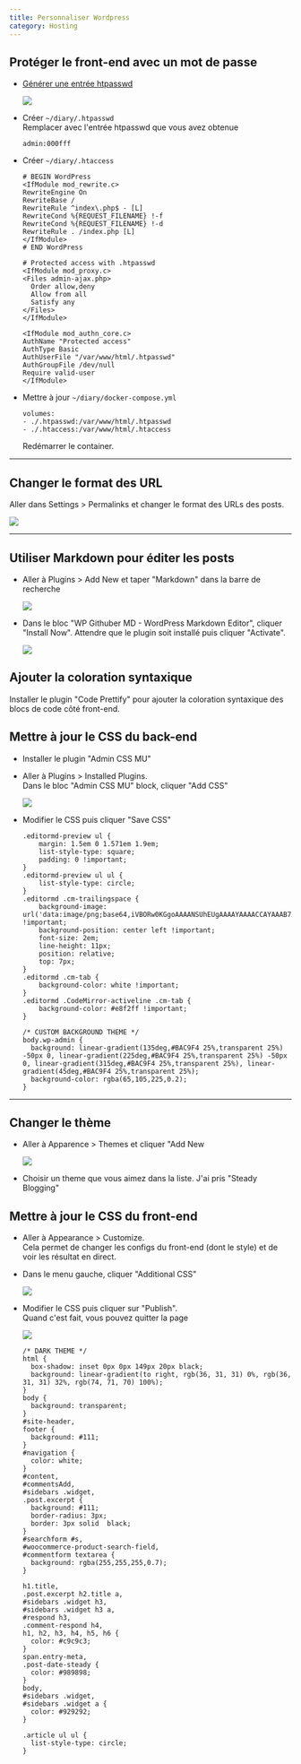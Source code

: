 ```yaml
---
title: Personnaliser Wordpress
category: Hosting
---
```


## Protéger le front-end avec un mot de passe

* [Générer une entrée htpasswd](http://www.htaccesstools.com/htpasswd-generator/)

  ![](https://i.imgur.com/9qioEWs.png)

* Créer `~/diary/.htpasswd`  
  Remplacer avec l'entrée htpasswd que vous avez obtenue

  ```
  admin:000fff
  ```

* Créer `~/diary/.htaccess`

  ```
  # BEGIN WordPress
  <IfModule mod_rewrite.c>
  RewriteEngine On
  RewriteBase /
  RewriteRule ^index\.php$ - [L]
  RewriteCond %{REQUEST_FILENAME} !-f
  RewriteCond %{REQUEST_FILENAME} !-d
  RewriteRule . /index.php [L]
  </IfModule>
  # END WordPress

  # Protected access with .htpasswd
  <IfModule mod_proxy.c>
  <Files admin-ajax.php>
    Order allow,deny
    Allow from all
    Satisfy any
  </Files>
  </IfModule>

  <IfModule mod_authn_core.c>
  AuthName "Protected access"
  AuthType Basic
  AuthUserFile "/var/www/html/.htpasswd"
  AuthGroupFile /dev/null
  Require valid-user
  </IfModule>
  ```

* Mettre à jour `~/diary/docker-compose.yml`

  ```
  volumes:
  - ./.htpasswd:/var/www/html/.htpasswd
  - ./.htaccess:/var/www/html/.htaccess
  ```

  Redémarrer le container.

---

## Changer le format des URL

Aller dans Settings > Permalinks et changer le format des URLs des posts.

![](https://i.imgur.com/0sTT2Jc.png)

---

## Utiliser Markdown pour éditer les posts

* Aller à Plugins > Add New et taper "Markdown" dans la barre de recherche

  ![](https://i.imgur.com/mSdBmkP.png)

* Dans le bloc "WP Githuber MD - WordPress Markdown Editor", cliquer "Install Now". Attendre que le plugin soit installé puis cliquer "Activate".

  ![](https://i.imgur.com/ZFMbJo9.png)

## Ajouter la coloration syntaxique

Installer le plugin "Code Prettify" pour ajouter la coloration syntaxique des blocs de code côté front-end.

## Mettre à jour le CSS du back-end

* Installer le plugin "Admin CSS MU"
* Aller à Plugins > Installed Plugins.  
  Dans le bloc "Admin CSS MU" block, cliquer "Add CSS"

  ![](https://i.imgur.com/PZri2Ug.png)

* Modifier le CSS puis cliquer "Save CSS"

  ```
  .editormd-preview ul {
      margin: 1.5em 0 1.571em 1.9em;
      list-style-type: square;
      padding: 0 !important;
  }
  .editormd-preview ul ul {
      list-style-type: circle;
  }
  .editormd .cm-trailingspace {
      background-image: url('data:image/png;base64,iVBORw0KGgoAAAANSUhEUgAAAAYAAAACCAYAAAB7Xa1eAAAABmJLR0QA/wD/AP+gvaeTAAAACXBIWXMAAAsTAAALEwEAmpwYAAAAB3RJTUUH4wUGCjsEh8e91wAAABpJREFUCNdjYICCnTt3ztm1a9ceGJ+JAQcAANW0BbSkiMobAAAAAElFTkSuQmCC') !important;
      background-position: center left !important;
      font-size: 2em;
      line-height: 11px;
      position: relative;
      top: 7px;
  }
  .editormd .cm-tab {
      background-color: white !important;
  }
  .editormd .CodeMirror-activeline .cm-tab {
      background-color: #e8f2ff !important;
  }

  /* CUSTOM BACKGROUND THEME */
  body.wp-admin {
    background: linear-gradient(135deg,#BAC9F4 25%,transparent 25%) -50px 0, linear-gradient(225deg,#BAC9F4 25%,transparent 25%) -50px 0, linear-gradient(315deg,#BAC9F4 25%,transparent 25%), linear-gradient(45deg,#BAC9F4 25%,transparent 25%);
    background-color: rgba(65,105,225,0.2);
  }
  ```

---

## Changer le thème

* Aller à Apparence > Themes et cliquer "Add New

  ![](https://i.imgur.com/JQ0vI9I.png)

* Choisir un theme que vous aimez dans la liste. J'ai pris "Steady Blogging"

## Mettre à jour le CSS du front-end

* Aller à Appearance > Customize.  
  Cela permet de changer les configs du front-end (dont le style) et de voir les résultat en direct.
* Dans le menu gauche, cliquer "Additional CSS"

  ![](https://i.imgur.com/FHch6p5.png)

* Modifier le CSS puis cliquer sur "Publish".  
  Quand c'est fait, vous pouvez quitter la page

  ![](https://i.imgur.com/9jOyqqk.png)

  ```
  /* DARK THEME */
  html {
    box-shadow: inset 0px 0px 149px 20px black;
    background: linear-gradient(to right, rgb(36, 31, 31) 0%, rgb(36, 31, 31) 32%, rgb(74, 71, 70) 100%);
  }
  body {
    background: transparent;
  }
  #site-header,
  footer {
    background: #111;
  }
  #navigation {
    color: white;
  }
  #content,
  #commentsAdd,
  #sidebars .widget,
  .post.excerpt {
    background: #111;
    border-radius: 3px;
    border: 3px solid  black;
  }
  #searchform #s,
  #woocommerce-product-search-field,
  #commentform textarea {
    background: rgba(255,255,255,0.7);
  }

  h1.title,
  .post.excerpt h2.title a,
  #sidebars .widget h3,
  #sidebars .widget h3 a,
  #respond h3,
  .comment-respond h4,
  h1, h2, h3, h4, h5, h6 {
    color: #c9c9c3;
  }
  span.entry-meta,
  .post-date-steady {
    color: #989898;
  }
  body,
  #sidebars .widget,
  #sidebars .widget a {
    color: #929292;
  }

  .article ul ul {
    list-style-type: circle;
  }
  ```